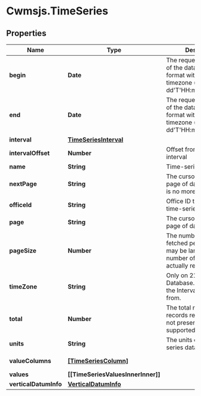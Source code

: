 # Cwmsjs.TimeSeries

## Properties

Name | Type | Description | Notes
------------ | ------------- | ------------- | -------------
**begin** | **Date** | The requested start time of the data, in ISO-8601 format with offset and timezone (&#39;yyyy-MM-dd&#39;T&#39;HH:mm:ssZ&#39;[&#39;VV&#39;]&#39;&#39;) | [optional] [readonly] 
**end** | **Date** | The requested end time of the data, in ISO-8601 format with offset and timezone (&#39;yyyy-MM-dd&#39;T&#39;HH:mm:ssZ&#39;[&#39;VV&#39;]&#39;&#39;) | [optional] [readonly] 
**interval** | [**TimeSeriesInterval**](TimeSeriesInterval.md) |  | [optional] 
**intervalOffset** | **Number** | Offset from top of interval | [optional] [readonly] 
**name** | **String** | Time-series name | [optional] 
**nextPage** | **String** | The cursor to the next page of data; null if there is no more data | [optional] [readonly] 
**officeId** | **String** | Office ID that owns the time-series | [optional] 
**page** | **String** | The cursor to the current page of data | [optional] [readonly] 
**pageSize** | **Number** | The number of records fetched per-page; this may be larger than the number of records actually retrieved | [optional] [readonly] 
**timeZone** | **String** | Only on 21.1.1 Database. The timezone the Interval Offset is from. | [optional] [readonly] 
**total** | **Number** | The total number of records retrieved; null or not present if not supported or unknown | [optional] [readonly] 
**units** | **String** | The units of the time series data | 
**valueColumns** | [**[TimeSeriesColumn]**](TimeSeriesColumn.md) |  | [optional] [readonly] 
**values** | **[[TimeSeriesValuesInnerInner]]** |  | [optional] 
**verticalDatumInfo** | [**VerticalDatumInfo**](VerticalDatumInfo.md) |  | [optional] 


